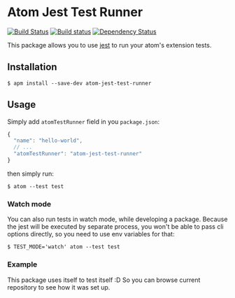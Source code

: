 # Atom Jest Test Runner
[![Build Status](https://travis-ci.org/SleepWalker/atom-jest-test-runner.svg?branch=master)](https://travis-ci.org/SleepWalker/atom-jest-test-runner)
[![Build status](https://ci.appveyor.com/api/projects/status/4f3ccj7mpr6fehq7/branch/master?svg=true)](https://ci.appveyor.com/project/SleepWalker/atom-jest-test-runner/branch/master)
[![Dependency Status](https://david-dm.org/SleepWalker/atom-jest-test-runner.svg)](https://david-dm.org/SleepWalker/atom-jest-test-runner)

This package allows you to use [jest](https://facebook.github.io/jest/) to run your atom's extension tests.

## Installation

```
$ apm install --save-dev atom-jest-test-runner
```

## Usage

Simply add `atomTestRunner` field in you `package.json`:

```javascript
{
  "name": "hello-world",
  // ...
  "atomTestRunner": "atom-jest-test-runner"
}
```

then simply run:

```
$ atom --test test
```

### Watch mode

You can also run tests in watch mode, while developing a package. Because the jest will be executed by separate process, you won't be able to pass cli options directly, so you need to use env variables for that:

```
$ TEST_MODE='watch' atom --test test
```

### Example

This package uses itself to test itself :D So you can browse current repository to see how it was set up.
